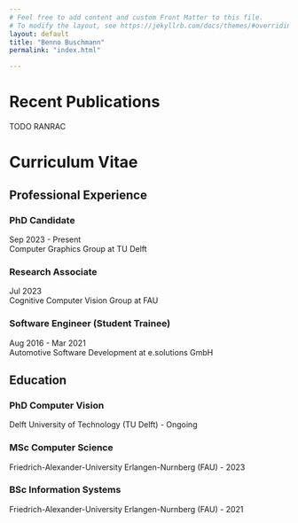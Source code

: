 ```yaml
---
# Feel free to add content and custom Front Matter to this file.
# To modify the layout, see https://jekyllrb.com/docs/themes/#overriding-theme-defaults
layout: default
title: "Benno Buschmann"
permalink: "index.html"

---
```

<h1>Recent Publications</h1>
TODO RANRAC


<h1>Curriculum Vitae</h1>
<h2>Professional Experience</h2>
<section>
<h3>PhD Candidate</h3>
Sep 2023 - Present</br>
Computer Graphics Group at TU Delft
</section>

<section>
<h3>Research Associate</h3>
Jul 2023</br>
Cognitive Computer Vision Group at FAU
</section>

<section>
<h3>Software Engineer (Student Trainee)</h3>
Aug 2016 - Mar 2021</br>
Automotive Software Development at e.solutions GmbH
</section>

<h2>Education</h2>
<section>
<h3>PhD Computer Vision</h3>
Delft University of Technology (TU Delft) - Ongoing
</section>

<section>
<h3>MSc Computer Science</h3>
Friedrich-Alexander-University Erlangen-Nurnberg (FAU) - 2023
</section>

<section>
<h3>BSc Information Systems</h3>
Friedrich-Alexander-University Erlangen-Nurnberg (FAU) - 2021
</section>


